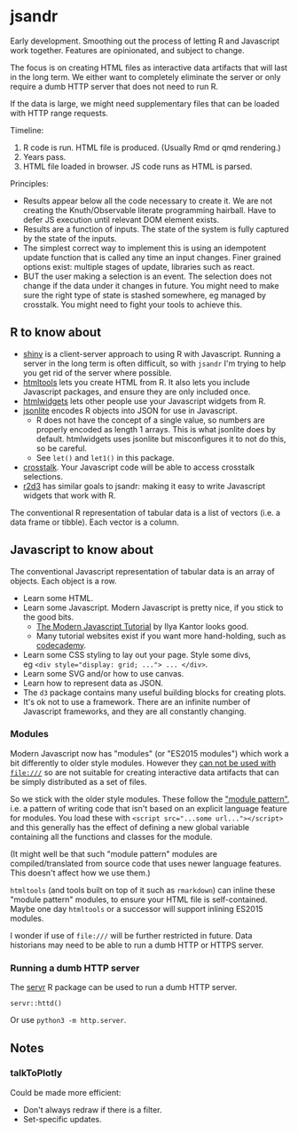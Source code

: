 # jsandr

Early development. Smoothing out the process of letting R and Javascript work together. Features are opinionated, and subject to change.

The focus is on creating HTML files as interactive data artifacts that will last in the long term. We either want to completely eliminate the server or only require a dumb HTTP server that does not need to run R.

If the data is large, we might need supplementary files that can be loaded with HTTP range requests.

Timeline:

1. R code is run. HTML file is produced. (Usually Rmd or qmd rendering.) 
2. Years pass.
3. HTML file loaded in browser. JS code runs as HTML is parsed.

Principles:

* Results appear below all the code necessary to create it. We are not creating the Knuth/Observable literate programming hairball. Have to defer JS execution until relevant DOM element exists.
* Results are a function of inputs. The state of the system is fully captured by the state of the inputs.
* The simplest correct way to implement this is using an idempotent update function that is called any time an input changes. Finer grained options exist: multiple stages of update, libraries such as react.
* BUT the user making a selection is an event. The selection does not change if the data under it changes in future. You might need to make sure the right type of state is stashed somewhere, eg managed by crosstalk. You might need to fight your tools to achieve this.

## R to know about

* [shiny] is a client-server approach to using R with Javascript. Running a server in the long term is often difficult, so with `jsandr` I'm trying to help you get rid of the server where possible.
* [htmltools] lets you create HTML from R. It also lets you include Javascript packages, and ensure they are only included once.
* [htmlwidgets] lets other people use your Javascript widgets from R.
* [jsonlite] encodes R objects into JSON for use in Javascript.
    * R does not have the concept of a single value, so numbers are properly encoded as length 1 arrays. This is what jsonlite does by default. htmlwidgets uses jsonlite but misconfigures it to not do this, so be careful. 
    * See `let()` and `let1()` in this package.
* [crosstalk]. Your Javascript code will be able to access crosstalk selections.
* [r2d3] has similar goals to jsandr: making it easy to write Javascript widgets that work with R.

The conventional R representation of tabular data is a list of vectors (i.e. a data frame or tibble). Each vector is a column.

## Javascript to know about

The conventional Javascript representation of tabular data is an array of objects. Each object is a row.

* Learn some HTML.
* Learn some Javascript. Modern Javascript is pretty nice, if you stick to the good bits.
    * [The Modern Javascript Tutorial](https://javascript.info/) by Ilya Kantor looks good.
    * Many tutorial websites exist if you want more hand-holding, such as [codecademy](https://www.codecademy.com/).
* Learn some CSS styling to lay out your page. Style some divs,<br>eg `<div style="display: grid; ..."> ... </div>`.
* Learn some SVG and/or how to use canvas.
* Learn how to represent data as JSON.
* The `d3` package contains many useful building blocks for creating plots.
* It's ok not to use a framework. There are an infinite number of Javascript frameworks, and they are all constantly changing.


### Modules

Modern Javascript now has "modules" (or "ES2015 modules") which work a bit differently to older style modules. However they [can not be used with `file:///`](https://developer.mozilla.org/en-US/docs/Web/JavaScript/Guide/Modules#other_differences_between_modules_and_standard_scripts) so are not suitable for creating interactive data artifacts that can be simply distributed as a set of files.

So we stick with the older style modules. These follow the ["module pattern"](https://gist.github.com/ian-schu/8e768a27fdfc4f7197af31fbca3fa8d7), i.e. a pattern of writing code that isn't based on an explicit language feature for modules. You load these with `<script src="...some url..."></script>` and this generally has the effect of defining a new global variable containing all the functions and classes for the module.

(It might well be that such "module pattern" modules are compiled/translated from source code that uses newer language features. This doesn't affect how we use them.)

`htmltools` (and tools built on top of it such as `rmarkdown`) can inline these "module pattern" modules, to ensure your HTML file is self-contained. Maybe one day `htmltools` or a successor will support inlining ES2015 modules.

I wonder if use of `file:///` will be further restricted in future. Data historians may need to be able to run a dumb HTTP or HTTPS server.


### Running a dumb HTTP server

The [servr] R package can be used to run a dumb HTTP server.

```
servr::httd()
```

Or use `python3 -m http.server`.


## Notes

### talkToPlotly

Could be made more efficient:

* Don't always redraw if there is a filter.
* Set-specific updates.


[shiny]: https://shiny.rstudio.com/
[htmltools]: https://rstudio.github.io/htmltools/
[htmlwidgets]: http://htmlwidgets.org/
[jsonlite]: https://cran.rstudio.com/web/packages/jsonlite/index.html
[crosstalk]: https://rstudio.github.io/crosstalk/
[r2d3]: https://rstudio.github.io/r2d3/
[servr]: https://cran.rstudio.com/web/packages/servr/index.html

